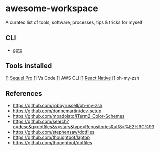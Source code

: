 # awesome-workspace
A curated list of tools, software, processes, tips &amp; tricks for myself

## CLI
- [goto](https://github.com/iridakos/goto)


## Tools installed

[] [Sequel Pro](http://www.sequelpro.com/)
[] Vs Code
[] AWS CLI
[] [React Native](https://facebook.github.io/react-native/docs/getting-started.html)
[] oh-my-zsh

## References
- https://github.com/robbyrussell/oh-my-zsh
- https://github.com/donnemartin/dev-setup
- https://github.com/mbadolato/iTerm2-Color-Schemes
- https://github.com/search?o=desc&q=dotfiles&s=stars&type=Repositories&utf8=%E2%9C%93
- https://github.com/stephensaw/dotfiles
- https://github.com/thoughtbot/laptop
- https://github.com/thoughtbot/dotfiles
